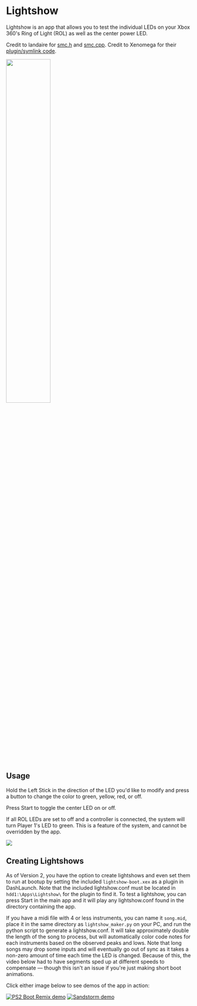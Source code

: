 # Lightshow
Lightshow is an app that allows you to test the individual LEDs on your Xbox 360's Ring of Light (ROL) as well as the center power LED.

Credit to landaire for [smc.h](https://github.com/landaire/LaunchCode/blob/master/LaunchCode/smc.h) and [smc.cpp](https://github.com/landaire/LaunchCode/blob/master/LaunchCode/smc.cpp). Credit to Xenomega for their [plugin/symlink code](https://github.com/Xenomega/ArchLoader/tree/master).

<img src="https://consolemods.org/wiki/images/5/58/Lightshow_Picture.png" width="49%" height="auto">

## Usage

Hold the Left Stick in the direction of the LED you'd like to modify and press a button to change the color to green, yellow, red, or off.

Press Start to toggle the center LED on or off.

If all ROL LEDs are set to off and a controller is connected, the system will turn Player 1's LED to green. This is a feature of the system, and cannot be overridden by the app.

![](./Lightshow_Demo.gif)

## Creating Lightshows

As of Version 2, you have the option to create lightshows and even set them to run at bootup by setting the included `lightshow-boot.xex` as a plugin in DashLaunch. Note that the included lightshow.conf must be located in `hdd1:\Apps\Lightshow\` for the plugin to find it. To test a lightshow, you can press Start in the main app and it will play any lightshow.conf found in the directory containing the app.

If you have a midi file with 4 or less instruments, you can name it `song.mid`, place it in the same directory as `lightshow_maker.py` on your PC, and run the python script to generate a lightshow.conf. It will take approximately double the length of the song to process, but will automatically color code notes for each instruments based on the observed peaks and lows. Note that long songs may drop some inputs and will eventually go out of sync as it takes a non-zero amount of time each time the LED is changed. Because of this, the video below had to have segments sped up at different speeds to compensate — though this isn't an issue if you're just making short boot animations.

Click either image below to see demos of the app in action:

[![PS2 Boot Remix demo](https://img.youtube.com/vi/-H91NT_gmmU/0.jpg)](https://www.youtube.com/watch?v=-H91NT_gmmU "Xbox 360 Lightshow Demo :: PS2 Boot Remix")
[![Sandstorm demo](https://img.youtube.com/vi/3WJwQjNUcpw/0.jpg)](https://www.youtube.com/watch?v=3WJwQjNUcpw "Xbox 360 Lightshow Demo :: Darude - Sandstorm")

